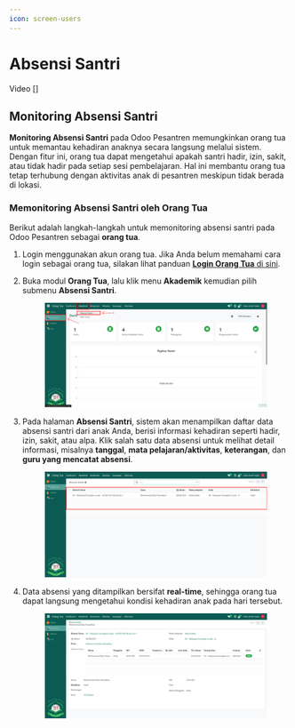 ```yaml
---
icon: screen-users
---
```


# Absensi Santri

Video \[]

## Monitoring Absensi Santri

**Monitoring Absensi Santri** pada Odoo Pesantren memungkinkan orang tua untuk memantau kehadiran anaknya secara langsung melalui sistem. Dengan fitur ini, orang tua dapat mengetahui apakah santri hadir, izin, sakit, atau tidak hadir pada setiap sesi pembelajaran. Hal ini membantu orang tua tetap terhubung dengan aktivitas anak di pesantren meskipun tidak berada di lokasi.

### Memonitoring Absensi Santri oleh Orang Tua

Berikut adalah langkah-langkah untuk memonitoring absensi santri pada Odoo Pesantren sebagai **orang tua**.

1. Login menggunakan akun orang tua. Jika Anda belum memahami cara login sebagai orang tua, silakan lihat panduan [**Login Orang Tua** di sini](../../../setup-and-konfigurasi/panduan-login/login-orang-tua.md).
2.  Buka modul **Orang Tua**, lalu klik menu **Akademik** kemudian pilih submenu **Absensi Santri**.

    <figure><img src="../../../.gitbook/assets/images-560.png" alt=""><figcaption></figcaption></figure>


3.  Pada halaman **Absensi Santri**, sistem akan menampilkan daftar data absensi santri dari anak Anda, berisi informasi kehadiran seperti hadir, izin, sakit, atau alpa. Klik salah satu data absensi untuk melihat detail informasi, misalnya **tanggal**, **mata pelajaran/aktivitas**, **keterangan**, dan **guru yang mencatat absensi**.

    <figure><img src="../../../.gitbook/assets/images-561.png" alt=""><figcaption></figcaption></figure>


4.  Data absensi yang ditampilkan bersifat **real-time**, sehingga orang tua dapat langsung mengetahui kondisi kehadiran anak pada hari tersebut.

    <figure><img src="../../../.gitbook/assets/images-562.png" alt=""><figcaption></figcaption></figure>
